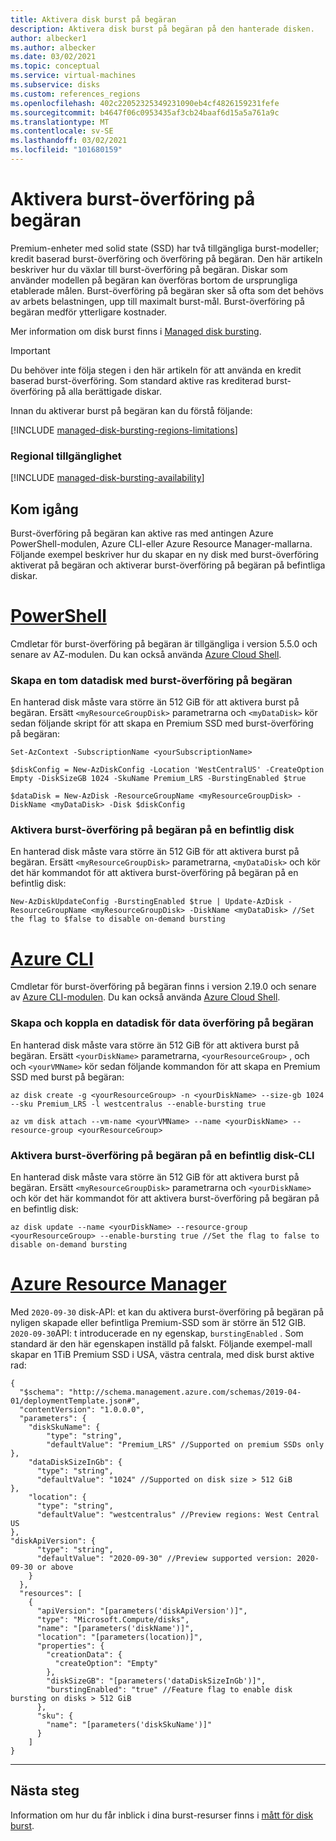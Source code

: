 ```yaml
---
title: Aktivera disk burst på begäran
description: Aktivera disk burst på begäran på den hanterade disken.
author: albecker1
ms.author: albecker
ms.date: 03/02/2021
ms.topic: conceptual
ms.service: virtual-machines
ms.subservice: disks
ms.custom: references_regions
ms.openlocfilehash: 402c22052325349231090eb4cf4826159231fefe
ms.sourcegitcommit: b4647f06c0953435af3cb24baaf6d15a5a761a9c
ms.translationtype: MT
ms.contentlocale: sv-SE
ms.lasthandoff: 03/02/2021
ms.locfileid: "101680159"
---
```

# <a name="enable-on-demand-bursting"></a>Aktivera burst-överföring på begäran

Premium-enheter med solid state (SSD) har två tillgängliga burst-modeller; kredit baserad burst-överföring och överföring på begäran. Den här artikeln beskriver hur du växlar till burst-överföring på begäran. Diskar som använder modellen på begäran kan överföras bortom de ursprungliga etablerade målen. Burst-överföring på begäran sker så ofta som det behövs av arbets belastningen, upp till maximalt burst-mål. Burst-överföring på begäran medför ytterligare kostnader.

Mer information om disk burst finns i [Managed disk bursting](disk-bursting.md).

> [!IMPORTANT]
> Du behöver inte följa stegen i den här artikeln för att använda en kredit baserad burst-överföring. Som standard aktive ras krediterad burst-överföring på alla berättigade diskar.

Innan du aktiverar burst på begäran kan du förstå följande:

[!INCLUDE [managed-disk-bursting-regions-limitations](../../includes/managed-disk-bursting-regions-limitations.md)]

### <a name="regional-availability"></a>Regional tillgänglighet

[!INCLUDE [managed-disk-bursting-availability](../../includes/managed-disk-bursting-availability.md)]

## <a name="get-started"></a>Kom igång

Burst-överföring på begäran kan aktive ras med antingen Azure PowerShell-modulen, Azure CLI-eller Azure Resource Manager-mallarna. Följande exempel beskriver hur du skapar en ny disk med burst-överföring aktiverat på begäran och aktiverar burst-överföring på begäran på befintliga diskar.

# <a name="powershell"></a>[PowerShell](#tab/azure-powershell)

Cmdletar för burst-överföring på begäran är tillgängliga i version 5.5.0 och senare av AZ-modulen. Du kan också använda [Azure Cloud Shell](https://shell.azure.com/).
### <a name="create-an-empty-data-disk-with-on-demand-bursting"></a>Skapa en tom datadisk med burst-överföring på begäran

En hanterad disk måste vara större än 512 GiB för att aktivera burst på begäran. Ersätt `<myResourceGroupDisk>` parametrarna och `<myDataDisk>` kör sedan följande skript för att skapa en Premium SSD med burst-överföring på begäran:

```azurepowershell
Set-AzContext -SubscriptionName <yourSubscriptionName>

$diskConfig = New-AzDiskConfig -Location 'WestCentralUS' -CreateOption Empty -DiskSizeGB 1024 -SkuName Premium_LRS -BurstingEnabled $true

$dataDisk = New-AzDisk -ResourceGroupName <myResourceGroupDisk> -DiskName <myDataDisk> -Disk $diskConfig
```

### <a name="enable-on-demand-bursting-on-an-existing-disk"></a>Aktivera burst-överföring på begäran på en befintlig disk

En hanterad disk måste vara större än 512 GiB för att aktivera burst på begäran. Ersätt `<myResourceGroupDisk>` parametrarna, `<myDataDisk>` och kör det här kommandot för att aktivera burst-överföring på begäran på en befintlig disk:

```azurepowershell
New-AzDiskUpdateConfig -BurstingEnabled $true | Update-AzDisk -ResourceGroupName <myResourceGroupDisk> -DiskName <myDataDisk> //Set the flag to $false to disable on-demand bursting
```

# <a name="azure-cli"></a>[Azure CLI](#tab/azure-cli)

Cmdletar för burst-överföring på begäran finns i version 2.19.0 och senare av [Azure CLI-modulen](https://docs.microsoft.com/cli/azure/install-azure-cli?view=azure-cli-latest). Du kan också använda [Azure Cloud Shell](https://shell.azure.com/).

### <a name="create-and-attach-a-on-demand-bursting-data-disk"></a>Skapa och koppla en datadisk för data överföring på begäran

En hanterad disk måste vara större än 512 GiB för att aktivera burst på begäran. Ersätt `<yourDiskName>` parametrarna, `<yourResourceGroup>` , och och `<yourVMName>` kör sedan följande kommandon för att skapa en Premium SSD med burst på begäran:

```azurecli
az disk create -g <yourResourceGroup> -n <yourDiskName> --size-gb 1024 --sku Premium_LRS -l westcentralus --enable-bursting true

az vm disk attach --vm-name <yourVMName> --name <yourDiskName> --resource-group <yourResourceGroup>
```

### <a name="enable-on-demand-bursting-on-an-existing-disk---cli"></a>Aktivera burst-överföring på begäran på en befintlig disk-CLI

En hanterad disk måste vara större än 512 GiB för att aktivera burst på begäran. Ersätt `<myResourceGroupDisk>` parametrarna och `<yourDiskName>` och kör det här kommandot för att aktivera burst-överföring på begäran på en befintlig disk:

```azurecli
az disk update --name <yourDiskName> --resource-group <yourResourceGroup> --enable-bursting true //Set the flag to false to disable on-demand bursting
```

# <a name="azure-resource-manager"></a>[Azure Resource Manager](#tab/azure-resource-manager)

Med `2020-09-30` disk-API: et kan du aktivera burst-överföring på begäran på nyligen skapade eller befintliga Premium-SSD som är större än 512 GIB. `2020-09-30`API: t introducerade en ny egenskap, `burstingEnabled` . Som standard är den här egenskapen inställd på falskt. Följande exempel-mall skapar en 1TiB Premium SSD i USA, västra centrala, med disk burst aktive rad:

```
{
  "$schema": "http://schema.management.azure.com/schemas/2019-04-01/deploymentTemplate.json#",
  "contentVersion": "1.0.0.0",
  "parameters": {
    "diskSkuName": {
        "type": "string",
        "defaultValue": "Premium_LRS" //Supported on premium SSDs only
},
    "dataDiskSizeInGb": {
      "type": "string",
      "defaultValue": "1024" //Supported on disk size > 512 GiB
},
    "location": {
      "type": "string",
      "defaultValue": "westcentralus" //Preview regions: West Central US
},
"diskApiVersion": {
      "type": "string",
      "defaultValue": "2020-09-30" //Preview supported version: 2020-09-30 or above
    }
  },
  "resources": [
    {
      "apiVersion": "[parameters('diskApiVersion')]",
      "type": "Microsoft.Compute/disks",
      "name": "[parameters('diskName')]",
      "location": "[parameters(location)]",
      "properties": {
        "creationData": {
          "createOption": "Empty"
        },
        "diskSizeGB": "[parameters('dataDiskSizeInGb')]",
        "burstingEnabled": "true" //Feature flag to enable disk bursting on disks > 512 GiB
      },
      "sku": {
        "name": "[parameters('diskSkuName')]"
      }
    ]
}
```
---
 
## <a name="next-steps"></a>Nästa steg

Information om hur du får inblick i dina burst-resurser finns i [mått för disk burst](disks-metrics.md).
